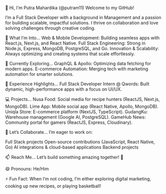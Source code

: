 👋 Hi, I'm Putra Mahardika (@putram11)
Welcome to my GitHub!

I’m a Full Stack Developer with a background in Management and a passion for building scalable, impactful solutions. I thrive on collaboration and love solving challenges through creative coding.

👀 What I’m Into...
Web & Mobile Development: Building seamless apps with React.js, Next.js, and React Native.
Full Stack Engineering: Strong in Node.js, Express, MongoDB, PostgreSQL, and Go.
Innovation & Scalability: Always optimizing and creating systems that scale effortlessly.

🌱 Currently Exploring...
GraphQL & Apollo: Optimizing data fetching for modern apps.
E-commerce Automation: Merging tech with marketing automation for smarter solutions.

💼 Experience Highlights...
Full Stack Developer Intern @ Qwords: Built dynamic, high-performance apps with a focus on UI/UX.

💻 Projects...
Nusa Food: Social media for recipe hunters (ReactJS, Next.js, MongoDB).
Lime App: Mobile social app (React Native, Apollo, MongoDB).
Uniqla Store: E-commerce platform (NextJS, TypeScript).
GudangKu: Warehouse management (Google AI, PostgreSQL).
GameHub News: Community portal for gamers (ReactJS, Express, Cloudinary).

💞️ Let’s Collaborate...
I’m eager to work on:

Full Stack projects
Open-source contributions (JavaScript, React Native, Go)
AI integrations & cloud-based applications
Backend projects

📫 Reach Me...
Let’s build something amazing together! 🚀

😄 Pronouns: He/Him

⚡ Fun Fact: When I’m not coding, I’m either exploring digital marketing, cooking up new recipes, or playing basketball!
